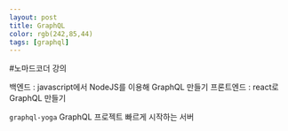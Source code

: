 ```yaml
---
layout: post
title: GraphQL
color: rgb(242,85,44)
tags: [graphql]
---
```



#노마드코더 강의

백엔드 : javascript에서 NodeJS를 이용해 GraphQL 만들기
프론트엔드 : react로 GraphQL 만들기

`graphql-yoga` GraphQL 프로젝트 빠르게 시작하는 서버
